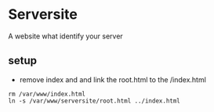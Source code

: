 # Serversite
A website what identify your server 

## setup
* remove index and and link the root.html to the /index.html 
```
rm /var/www/index.html
ln -s /var/www/serversite/root.html ../index.html
```

